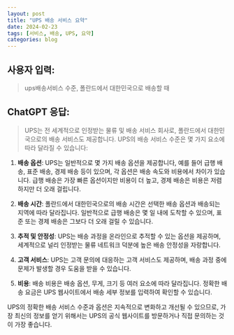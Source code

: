 ```yaml
---
layout: post
title: "UPS 배송 서비스 요약"
date: 2024-02-23
tags: [서비스, 배송, UPS, 요약]
categories: blog
---
```


## 사용자 입력:
> ups배송서비스 수준, 폴란드에서 대한민국으로 배송할 때

## ChatGPT 응답:
> UPS는 전 세계적으로 인정받는 물류 및 배송 서비스 회사로, 폴란드에서 대한민국으로의 배송 서비스도 제공합니다. UPS의 배송 서비스 수준은 몇 가지 요소에 따라 달라질 수 있습니다:

1. **배송 옵션**: UPS는 일반적으로 몇 가지 배송 옵션을 제공합니다, 예를 들어 급행 배송, 표준 배송, 경제 배송 등이 있으며, 각 옵션은 배송 속도와 비용에서 차이가 있습니다. 급행 배송은 가장 빠른 옵션이지만 비용이 더 높고, 경제 배송은 비용은 저렴하지만 더 오래 걸립니다.

2. **배송 시간**: 폴란드에서 대한민국으로의 배송 시간은 선택한 배송 옵션과 배송되는 지역에 따라 달라집니다. 일반적으로 급행 배송은 몇 일 내에 도착할 수 있으며, 표준 또는 경제 배송은 그보다 더 오래 걸릴 수 있습니다.

3. **추적 및 안정성**: UPS는 배송 과정을 온라인으로 추적할 수 있는 옵션을 제공하며, 세계적으로 널리 인정받는 물류 네트워크 덕분에 높은 배송 안정성을 자랑합니다.

4. **고객 서비스**: UPS는 고객 문의에 대응하는 고객 서비스도 제공하며, 배송 과정 중에 문제가 발생할 경우 도움을 받을 수 있습니다.

5. **비용**: 배송 비용은 배송 옵션, 무게, 크기 등 여러 요소에 따라 달라집니다. 정확한 배송 요금은 UPS 웹사이트에서 배송 세부 정보를 입력하여 확인할 수 있습니다.

UPS의 정확한 배송 서비스 수준과 옵션은 지속적으로 변화하고 개선될 수 있으므로, 가장 최신의 정보를 얻기 위해서는 UPS의 공식 웹사이트를 방문하거나 직접 문의하는 것이 가장 좋습니다.

